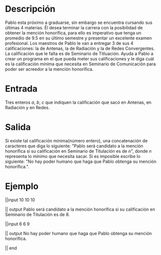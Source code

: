 # Descripción

Pablo esta próximo a graduarse, sin embargo se encuentra cursando sus últimas 4 materias.
Él desea terminar la carrera con la posibilidad de obtener la mención honorífica, para ello es imperativo que tenga un 
promedio de 9.5 en su último semestre y presentar un excelente examen profesional.
Los maestros de Pablo le van a entregar 3 de sus 4 calificaciones: la de Antenas, la de Radiación y la de Redes Convergentes.
La calificación que le falta es de Seminario de Titluación.
Ayuda a Pablo a crear un programa en el que pueda meter sus calificaciones y le diga cuál es la calificación mínima que necesita en Seminario de Comunicación para poder ser acreedor a la mención honorífica.

# Entrada

Tres enteros $a$, $b$, $c$ que indiquen la calificación que sacó en Antenas, en Radiación y en Redes.

# Salida
Si existe tal calificación mínima(número entero), una concatenación de caracteres que diga lo siguiente:
"Pablo será candidato a la mención honorífica si su calificación en Seminario de Titulación es de $n$", donde $n$ representa lo mínimo que necesita sacar. 
Si es imposible escribe lo siguiente:
"No hay poder humano que haga que Pablo obtenga su mención honorífica.".


# Ejemplo

||input
10
10
10

|| output
Pablo será candidato a la mención honorífica si su calificación en Seminario de Titulación es de 8.

||input
6 
6 
9

|| output
No hay poder humano que haga que Pablo obtenga su mención honorífica.

|| end
